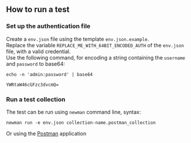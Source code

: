 ## How to run a test

### Set up the authentication file
Create a `env.json` file using the template `env.json.example`.  
Replace the variable `REPLACE_ME_WITH_64BIT_ENCODED_AUTH` of the `env.json` file,  with a valid credential.  
Use the following command, for encoding a string containing the `username` and `password` to base64:

    echo -n 'admin:password' | base64

    YWRtaW46cGFzc3dvcmQ=

### Run a test collection
The test can be run using `newman` command line, syntax:

    newman run -e env.json collection-name.postman_collection

Or using the [Postman](https://www.getpostman.com) application
